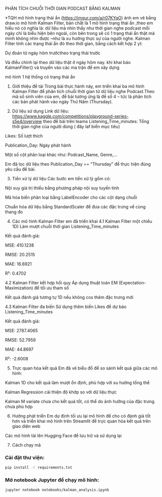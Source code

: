 PHÂN TÍCH CHUỖI THỜI GIAN PODCAST BẰNG KALMAN 


*TQH
mô hình trạng thái ẩn 
(https://imgur.com/a/r07KYqO)
ảnh em vẽ bằng draw.io
 mô hình Kalman Filter, bản chất  là 1 mô hình trạng thái ẩn ,theo em hiểu nó có nghĩa là: dữ liệu mà nhìn thấy như thời gian nghe podcast mỗi ngày chỉ là biểu hiện bên ngoài, còn bên trong sẽ có 1 trạng thái ẩn thật mà mình không nhìn được –như là xu hướng thực sự của người nghe.
Kalman Filter tính các trạng thái ẩn đó theo thời gian, bằng cách kết hợp 2 yt:

Dự đoán từ ngày hôm trướctheo trạng thái trước

Và điều chỉnh lại theo dữ liệu thật ở ngày hôm nay.
 khi khai báo KalmanFilter() và truyền vào các ma trận để em xây dựng 

mô hình 1 hệ thống có trạng thái ẩn

1. Giới thiệu đề tài
Trong bài thực hành này, em triển khai ba mô hình Kalman Filter để phân tích chuỗi thời gian từ dữ liệu nghe Podcast.Theo mã số sinh viên của em, đề bài tương ứng là đề số 4 – tức là phân tích các bản phát hành vào ngày Thứ Năm (Thursday).

2. Dữ liệu sử dụng
Link dữ liệu: https://www.kaggle.com/competitions/playground-series-s5e4/overview
theo đề bài trên teams
Listening_Time_minutes: Tổng thời gian nghe của người dùng ( đây laf biến mục tiêu)

Likes: Số lượt thích

Publication_Day: Ngày phát hành

Một số cột phân loại khác như: Podcast_Name, Genre,...

Em đã lọc dữ liệu theo Publication_Day == "Thursday" để thực hiện đúng yêu cầu đề bài.

3. Tiền xử lý dữ liệu
Các bước em tiền xử lý  gồm có:

Nội suy giá trị thiếu bằng phương pháp nội suy tuyến tính

Mã hóa biến phân loại bằng LabelEncoder cho các cột dạng chuỗi

Chuẩn hóa dữ liệu bằng StandardScaler để đưa các đặc trưng về cùng thang đo

4. Các mô hình Kalman Filter em đã triển khai
4.1 Kalman Filter một chiều 1D)
Làm mượt chuỗi thời gian Listening_Time_minutes

Kết quả đánh giá:

MSE: 410.1238

RMSE: 20.2515

MAE: 16.6921

R²: 0.4702

4.2 Kalman Filter kết hợp hồi quy 
Áp dụng thuật toán EM (Expectation-Maximization) để tối ưu tham số

Kết quả đánh giá tương tự 1D nếu không cos thêm đặc trưng mới

4.3 Kalman Filter đa biến 
Sử dụng thêm biến Likes để dự báo Listening_Time_minutes

Kết quả đánh giá:

MSE: 2787.4065

RMSE: 52.7959

MAE: 44.8697

R²: -2.6008 

5. Trực quan hóa kết quả
Em đã vẽ biểu đồ để so sánh kết quả giữa các mô hình:

Kalman 1D cho kết quả làm mượt ổn định, phù hợp với xu hướng tổng thể

Kalman Regression cải thiện độ khớp so với dữ liệu thực

Kalman M variate chưa cho kết quả tốt, có thể do ảnh hưởng của đặc trưng chưa phù hợp

6. Hướng phát triển
Em dự định tối ưu lại mô hình để cho có đánh giá tốt hơn và  triển khai mô hình trên Streamlit để trực quan hóa kết quả trên giao diện web

Các mô hình tải lên Hugging Face để lưu trữ và sử dụng lại 


7. Cách chạy mã

### **Cài đặt thư viện:**
```bash
pip install -r requirements.txt
```
### **Mở notebook Jupyter để chạy mô hình:**

```bash
jupyter notebook notebooks/kalman_analysis.ipynb
```
